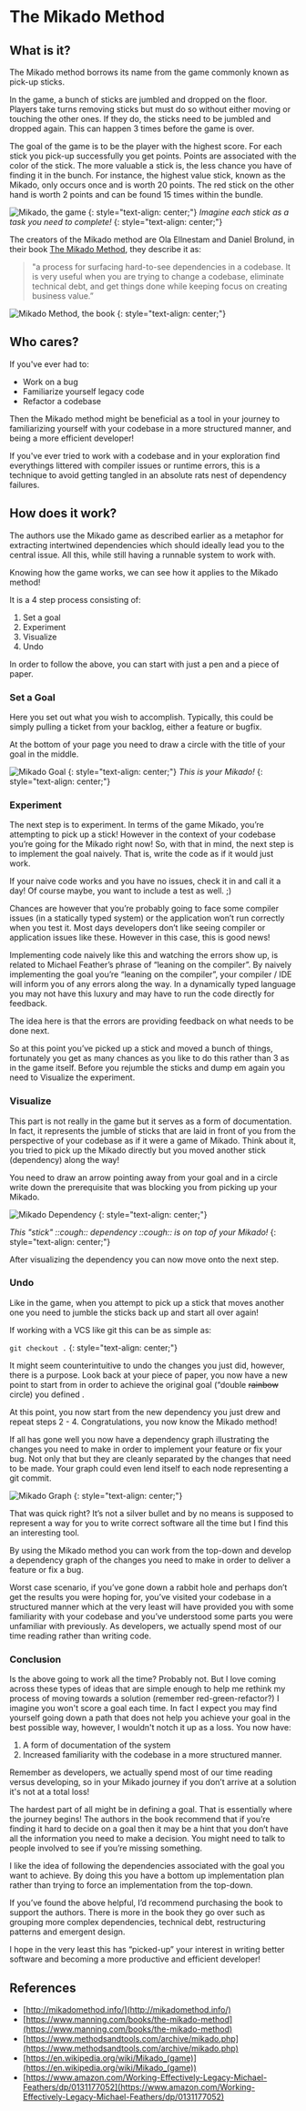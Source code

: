 # The Mikado Method

## What is it?

The Mikado method borrows its name from the game commonly known as pick-up sticks.

In the game, a bunch of sticks are jumbled and dropped on the floor. Players take turns removing sticks but must do so without either moving or touching the other ones. If they do, the sticks need to be jumbled and dropped again. This can happen 3 times before the game is over.

The goal of the game is to be the player with the highest score. For each stick you pick-up successfully you get points. Points are associated with the color of the stick. The more valuable a stick is, the less chance you have of finding it in the bunch. For instance, the highest value stick, known as the Mikado, only occurs once and is worth 20 points. The red stick on the other hand is worth 2 points and can be found 15 times within the bundle.

![Mikado, the game](/assets/images/mikado-method/mikado-game.jpeg)
{: style="text-align: center;"}
*Imagine each stick as a task you need to complete!*
{: style="text-align: center;"}


The creators of the Mikado method are Ola Ellnestam and Daniel Brolund, in their book [The Mikado Method](https://www.manning.com/books/the-mikado-method), they describe it as:

> "a process for surfacing hard-to-see dependencies in a codebase.
> It is very useful when you are trying to change a codebase, eliminate technical debt, and get things done while keeping focus on creating business value.”

![Mikado Method, the book](/assets/images/mikado-method/mikado-book.png)
{: style="text-align: center;"}

## Who cares?

If you've ever had to:

* Work on a bug
* Familiarize yourself legacy code
* Refactor a codebase

Then the Mikado method might be beneficial as a tool in your journey to familiarizing yourself with your codebase in a more structured manner, and being a more efficient developer! 

If you've ever tried to work with a codebase and in your exploration find everythings littered with compiler issues or runtime errors, this is a technique to avoid getting tangled in an absolute rats nest of dependency failures.

## How does it work?

The authors use the Mikado game as described earlier as a metaphor for extracting intertwined dependencies which should ideally lead you to the central issue. All this, while still having a runnable system to work with.


Knowing how the game works, we can see how it applies to the Mikado method!

It is a 4 step process consisting of:

1. Set a goal
2. Experiment
3. Visualize
4. Undo

In order to follow the above, you can start with just a pen and a piece of paper.

### Set a Goal

Here you set out what you wish to accomplish. Typically, this could be simply pulling a ticket from your backlog, either a feature or bugfix.

At the bottom of your page you need to draw a circle with the title of your goal in the middle.

![Mikado Goal](/assets/images/mikado-method/mikado-goal.jpg)
{: style="text-align: center;"}
*This is your Mikado!*
{: style="text-align: center;"}

### Experiment

The next step is to experiment. In terms of the game Mikado, you’re attempting to pick up a stick! However in the context of your codebase you’re going for the Mikado right now! So, with that in mind, the next step is to implement the goal naively. That is, write the code as if it would just work. 

If your naive code works and you have no issues, check it in and call it a day! Of course maybe, you want to include a test as well. ;)

Chances are however that you’re probably going to face some compiler issues (in a statically typed system) or the application won’t run correctly when you test it. Most days developers don’t like seeing compiler or application issues like these. However in this case, this is good news!

Implementing code naively like this and watching the errors show up, is related to Michael Feather’s phrase of “leaning on the compiler”. By naively implementing the goal you’re “leaning on the compiler”, your compiler / IDE will inform you of any errors along the way. In a dynamically typed language you may not have this luxury and may have to run the code directly for feedback.

The idea here is that the errors are providing feedback on what needs to be done next.

So at this point you’ve picked up a stick and moved a bunch of things, fortunately you get as many chances as you like to do this rather than 3 as in the game itself. Before you rejumble the sticks and dump em again you need to Visualize the experiment.


### Visualize

This part is not really in the game but it serves as a form of documentation. In fact, it represents the jumble of sticks that are laid in front of you from the perspective of your codebase as if it were a game of Mikado. Think about it, you tried to pick up the Mikado directly but you moved another stick (dependency) along the way!

You need to draw an arrow pointing away from your goal and in a circle write down the prerequisite that was blocking you from picking up your Mikado.

![Mikado Dependency](/assets/images/mikado-method/mikado-dependency.jpg)
{: style="text-align: center;"}

*This "stick" ::cough:: dependency ::cough:: is on top of your Mikado!*
{: style="text-align: center;"}

After visualizing the dependency you can now move onto the next step.

### Undo

Like in the game, when you attempt to pick up a stick that moves another one you need to jumble the sticks back up and start all over again!

If working with a VCS like git this can be as simple as:

`git checkout .`
{: style="text-align: center;"}

It might seem counterintuitive to undo the changes you just did, however, there is a purpose.  Look back at your piece of paper, you now have a new point to start from in order to achieve the original goal  (“double ~~rainbow~~ circle) you defined .

At this point, you now start from the new dependency you just drew and repeat steps 2 - 4. Congratulations, you now know the Mikado method!

If all has gone well you now have a dependency graph illustrating the changes you need to make in order to implement your feature or fix your bug. Not only that but they are cleanly separated by the changes that need to be made. Your graph could even lend itself to each node representing a git commit.

![Mikado Graph](/assets/images/mikado-method/mikado-graph.jpg)
{: style="text-align: center;"}


That was quick right? It’s not a silver bullet and by no means is supposed to represent a way for you to write correct software all the time but I find this an interesting tool.

By using the Mikado method you can work from the top-down and develop a dependency graph of the changes you need to make in order to deliver a feature or fix a bug. 

Worst case scenario, if you’ve gone down a rabbit hole and perhaps don’t get the results you were hoping for, you’ve visited your codebase in a structured manner which at the very least will have provided you with some familiarity with your codebase and you’ve understood some parts you were unfamiliar with previously. As developers, we actually spend most of our time reading rather than writing code.


### Conclusion

Is the above going to work all the time? Probably not. But I love coming across these types of ideas that are simple enough to help me rethink my process of moving towards a solution (remember red-green-refactor?) I imagine you won't score a goal each time. In fact I expect you may find yourself going down a path that does not help you achieve your goal in the best possible way, however, I wouldn't notch it up as a loss. You now have:

1) A form of documentation of the system 
2) Increased familiarity with the codebase in a more structured manner. 

Remember as developers, we actually spend most of our time reading versus developing, so in your Mikado journey if you don’t arrive at a solution it's not at a total loss!

The hardest part of all might be in defining a goal. That is essentially where the journey begins! The authors in the book recommend that if you’re finding it hard to decide on a goal then it may be a hint that you don’t have all the information you need to make a decision. You might need to talk to people involved to see if you’re missing something.

I like the idea of following the dependencies associated with the goal you want to achieve. By doing this you have a bottom up implementation plan rather than trying to force an implementation from the top-down. 

If you’ve found the above helpful, I’d recommend purchasing the book to support the authors. There is more in the book they go over such as grouping more complex dependencies, technical debt, restructuring patterns and emergent design.

I hope in the very least this has “picked-up” your interest in writing better software and becoming a more productive and efficient developer!

## References

* [http://mikadomethod.info/](http://mikadomethod.info/)
* [https://www.manning.com/books/the-mikado-method](https://www.manning.com/books/the-mikado-method)
* [https://www.methodsandtools.com/archive/mikado.php](https://www.methodsandtools.com/archive/mikado.php)
* [https://en.wikipedia.org/wiki/Mikado_(game)](https://en.wikipedia.org/wiki/Mikado_(game))
* [https://www.amazon.com/Working-Effectively-Legacy-Michael-Feathers/dp/0131177052](https://www.amazon.com/Working-Effectively-Legacy-Michael-Feathers/dp/0131177052)

